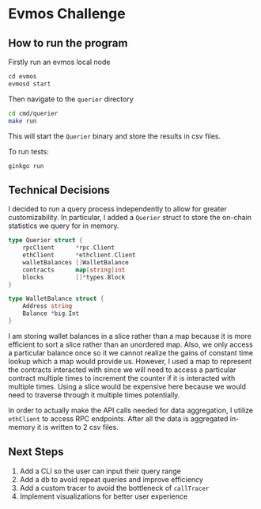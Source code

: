 # Evmos Challenge

## How to run the program

Firstly run an evmos local node

```go 
cd evmos
evmosd start
```

Then navigate to the ```querier``` directory

```sh
cd cmd/querier
make run
```

This will start the ```Querier``` binary and store the results in csv files.

To run tests:

```ginkgo run```


## Technical Decisions

I decided to run a query process independently to allow for greater customizability. In particular, I added a ```Querier``` struct to store 
the on-chain statistics we query for in memory.

```go
type Querier struct {
	rpcClient      *rpc.Client
	ethClient      *ethclient.Client
	walletBalances []WalletBalance
	contracts      map[string]int
	blocks         []*types.Block
}

type WalletBalance struct {
	Address string
	Balance *big.Int
}
```

I am storing wallet balances in a slice rather than a map because it is more efficient to sort a slice rather than an unordered map. Also, we only access a particular balance once so it we cannot realize the gains of constant time lookup which a map would provide us. However, I used a map to represent the contracts interacted with since we will need to access a particular contract multiple times to increment the counter if it is interacted with multiple times. Using a slice would be expensive here because we would need to traverse through it multiple times potentially.

In order to actually make the API calls needed for data aggregation, I utilize ```ethClient``` to access RPC endpoints. After all the data is aggregated in-memory it is written to 2 csv files.

## Next Steps
1) Add a CLI so the user can input their query range
2) Add a db to avoid repeat queries and improve efficiency
3) Add a custom tracer to avoid the bottleneck of ```callTracer```
4) Implement visualizations for better user experience